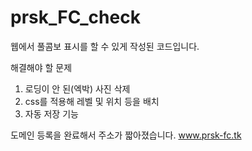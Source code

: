 # prsk_FC_check

웹에서 풀콤보 표시를 할 수 있게 작성된 코드입니다.

해결해야 할 문제
1. 로딩이 안 된(엑박) 사진 삭제
2. css를 적용해 레벨 및 위치 등을 배치
3. 자동 저장 기능


도메인 등록을 완료해서 주소가 짧아졌습니다.
www.prsk-fc.tk
